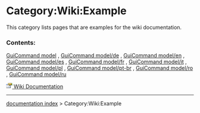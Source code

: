 # Category:Wiki:Example
This category lists pages that are examples for the wiki documentation.

### Contents:

[GuiCommand model](GuiCommand_model.md) , [GuiCommand model/de](GuiCommand_model/de.md) , [GuiCommand model/en](GuiCommand_model/en.md) , [GuiCommand model/es](GuiCommand_model/es.md) , [GuiCommand model/fr](GuiCommand_model/fr.md) , [GuiCommand model/it](GuiCommand_model/it.md) , [GuiCommand model/pl](GuiCommand_model/pl.md) , [GuiCommand model/pt-br](GuiCommand_model/pt-br.md) , [GuiCommand model/ro](GuiCommand_model/ro.md) , [GuiCommand model/ru](GuiCommand_model/ru.md)

[<img src="images/Property.png" style="width:16px"> Wiki Documentation](Category_Wiki_Documentation.md)

---
[documentation index](../README.md) > Category:Wiki:Example
